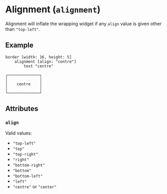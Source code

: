 # Alignment (`alignment`)

Alignment will inflate the wrapping widget if any `align` value is given other
than `"top-left"`.

## Example

```
border [width: 16, height: 5]
    alignment [align: "centre"]
        text "centre"
```
```
┌──────────────┐
│              │
│    centre    │
│              │
└──────────────┘
```

## Attributes

### `align`

Valid values:
* `"top-left"`
* `"top"`
* `"top-right"`
* `"right"`
* `"bottom-right"`
* `"bottom"`
* `"bottom-left"`
* `"left"`
* `"centre"` or `"center"`

